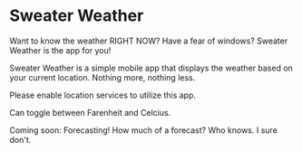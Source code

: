 # Sweater Weather

Want to know the weather RIGHT NOW? Have a fear of windows? Sweater Weather is the app for you!

Sweater Weather is a simple mobile app that displays the weather based on your current location. Nothing more, nothing less. 

Please enable location services to utilize this app. 

Can toggle between Farenheit and Celcius.

Coming soon: Forecasting! How much of a forecast? Who knows. I sure don't. 


